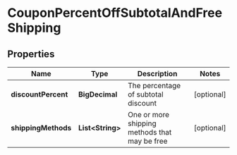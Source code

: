 

# CouponPercentOffSubtotalAndFreeShipping


## Properties

| Name | Type | Description | Notes |
|------------ | ------------- | ------------- | -------------|
|**discountPercent** | **BigDecimal** | The percentage of subtotal discount |  [optional] |
|**shippingMethods** | **List&lt;String&gt;** | One or more shipping methods that may be free |  [optional] |



